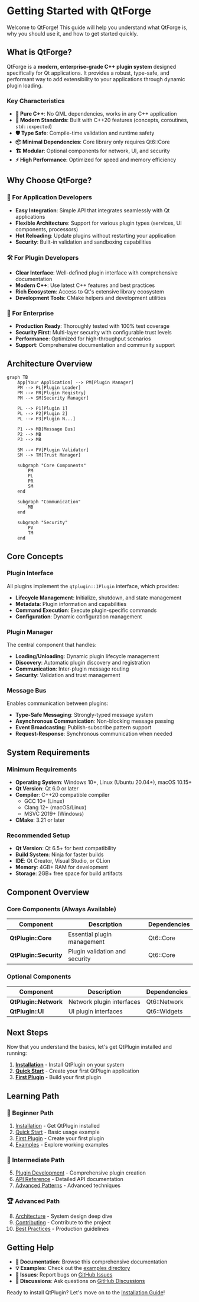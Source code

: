 # Getting Started with QtForge

Welcome to QtForge! This guide will help you understand what QtForge is, why you should use it, and how to get started quickly.

## What is QtForge?

QtForge is a **modern, enterprise-grade C++ plugin system** designed specifically for Qt applications. It provides a robust, type-safe, and performant way to add extensibility to your applications through dynamic plugin loading.

### Key Characteristics

- **🚀 Pure C++**: No QML dependencies, works in any C++ application
- **🔧 Modern Standards**: Built with C++20 features (concepts, coroutines, `std::expected`)
- **🛡️ Type Safe**: Compile-time validation and runtime safety
- **📦 Minimal Dependencies**: Core library only requires Qt6::Core
- **🏗️ Modular**: Optional components for network, UI, and security
- **⚡ High Performance**: Optimized for speed and memory efficiency

## Why Choose QtForge?

### 🎯 For Application Developers

- **Easy Integration**: Simple API that integrates seamlessly with Qt applications
- **Flexible Architecture**: Support for various plugin types (services, UI components, processors)
- **Hot Reloading**: Update plugins without restarting your application
- **Security**: Built-in validation and sandboxing capabilities

### 🛠️ For Plugin Developers

- **Clear Interface**: Well-defined plugin interface with comprehensive documentation
- **Modern C++**: Use latest C++ features and best practices
- **Rich Ecosystem**: Access to Qt's extensive library ecosystem
- **Development Tools**: CMake helpers and development utilities

### 🏢 For Enterprise

- **Production Ready**: Thoroughly tested with 100% test coverage
- **Security First**: Multi-layer security with configurable trust levels
- **Performance**: Optimized for high-throughput scenarios
- **Support**: Comprehensive documentation and community support

## Architecture Overview

```mermaid
graph TB
    App[Your Application] --> PM[Plugin Manager]
    PM --> PL[Plugin Loader]
    PM --> PR[Plugin Registry]
    PM --> SM[Security Manager]

    PL --> P1[Plugin 1]
    PL --> P2[Plugin 2]
    PL --> P3[Plugin N...]

    P1 --> MB[Message Bus]
    P2 --> MB
    P3 --> MB

    SM --> PV[Plugin Validator]
    SM --> TM[Trust Manager]

    subgraph "Core Components"
        PM
        PL
        PR
        SM
    end

    subgraph "Communication"
        MB
    end

    subgraph "Security"
        PV
        TM
    end
```

## Core Concepts

### Plugin Interface

All plugins implement the `qtplugin::IPlugin` interface, which provides:

- **Lifecycle Management**: Initialize, shutdown, and state management
- **Metadata**: Plugin information and capabilities
- **Command Execution**: Execute plugin-specific commands
- **Configuration**: Dynamic configuration management

### Plugin Manager

The central component that handles:

- **Loading/Unloading**: Dynamic plugin lifecycle management
- **Discovery**: Automatic plugin discovery and registration
- **Communication**: Inter-plugin message routing
- **Security**: Validation and trust management

### Message Bus

Enables communication between plugins:

- **Type-Safe Messaging**: Strongly-typed message system
- **Asynchronous Communication**: Non-blocking message passing
- **Event Broadcasting**: Publish-subscribe pattern support
- **Request-Response**: Synchronous communication when needed

## System Requirements

### Minimum Requirements

- **Operating System**: Windows 10+, Linux (Ubuntu 20.04+), macOS 10.15+
- **Qt Version**: Qt 6.0 or later
- **Compiler**: C++20 compatible compiler
  - GCC 10+ (Linux)
  - Clang 12+ (macOS/Linux)
  - MSVC 2019+ (Windows)
- **CMake**: 3.21 or later

### Recommended Setup

- **Qt Version**: Qt 6.5+ for best compatibility
- **Build System**: Ninja for faster builds
- **IDE**: Qt Creator, Visual Studio, or CLion
- **Memory**: 4GB+ RAM for development
- **Storage**: 2GB+ free space for build artifacts

## Component Overview

### Core Components (Always Available)

| Component              | Description                    | Dependencies |
| ---------------------- | ------------------------------ | ------------ |
| **QtPlugin::Core**     | Essential plugin management    | Qt6::Core    |
| **QtPlugin::Security** | Plugin validation and security | Qt6::Core    |

### Optional Components

| Component             | Description               | Dependencies |
| --------------------- | ------------------------- | ------------ |
| **QtPlugin::Network** | Network plugin interfaces | Qt6::Network |
| **QtPlugin::UI**      | UI plugin interfaces      | Qt6::Widgets |

## Next Steps

Now that you understand the basics, let's get QtPlugin installed and running:

1. **[Installation](installation.md)** - Install QtPlugin on your system
2. **[Quick Start](quick-start.md)** - Create your first QtPlugin application
3. **[First Plugin](first-plugin.md)** - Build your first plugin

## Learning Path

### 🎯 Beginner Path

1. [Installation](installation.md) - Get QtPlugin installed
2. [Quick Start](quick-start.md) - Basic usage example
3. [First Plugin](first-plugin.md) - Create your first plugin
4. [Examples](../examples/index.md) - Explore working examples

### 🚀 Intermediate Path

5. [Plugin Development](../developer-guide/plugin-development.md) - Comprehensive plugin creation
6. [API Reference](../api/index.md) - Detailed API documentation
7. [Advanced Patterns](../developer-guide/advanced-patterns.md) - Advanced techniques

### 🏆 Advanced Path

8. [Architecture](../architecture/system-design.md) - System design deep dive
9. [Contributing](../contributing/index.md) - Contribute to the project
10. [Best Practices](../developer-guide/best-practices.md) - Production guidelines

## Getting Help

- **📖 Documentation**: Browse this comprehensive documentation
- **💡 Examples**: Check out the [examples directory](../examples/index.md)
- **🐛 Issues**: Report bugs on [GitHub Issues](https://github.com/QtForge/QtPlugin/issues)
- **💬 Discussions**: Ask questions on [GitHub Discussions](https://github.com/QtForge/QtPlugin/discussions)

Ready to install QtPlugin? Let's move on to the [Installation Guide](installation.md)!
